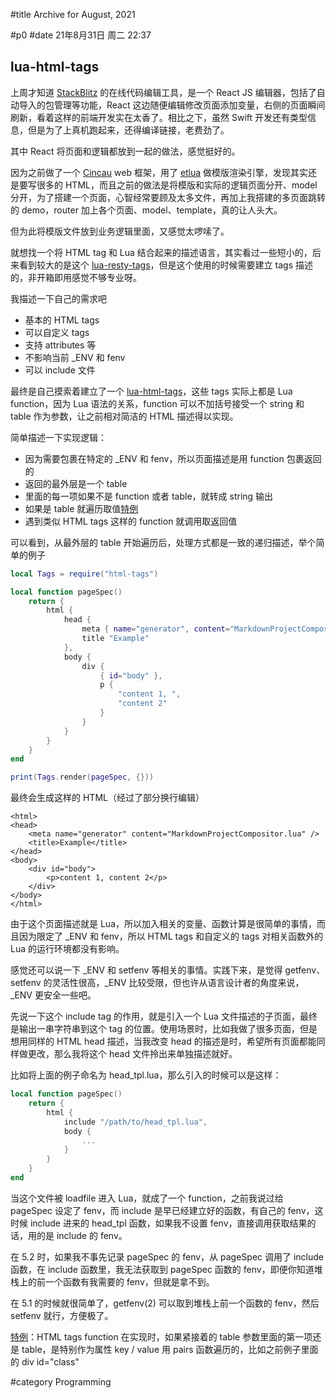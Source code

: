 #title Archive for August, 2021

#p0
#date 21年8月31日 周二 22:37

## lua-html-tags

上周才知道 [StackBlitz](https://stackblitz.com/) 的在线代码编辑工具，是一个 React JS 编辑器，包括了自动导入的包管理等功能，React 这边随便编辑修改页面添加变量，右侧的页面瞬间刷新，看着这样的前端开发实在太香了。相比之下，虽然 Swift 开发还有类型信息，但是为了上真机跑起来，还得编译链接，老费劲了。

其中 React 将页面和逻辑都放到一起的做法，感觉挺好的。

因为之前做了一个 [Cincau](https://github.com/lalawue/cincau) web 框架，用了 [etlua](https://github.com/leafo/etlua) 做模版渲染引擎，发现其实还是要写很多的 HTML，而且之前的做法是将模版和实际的逻辑页面分开、model 分开，为了搭建一个页面，心智经常要顾及太多文件，再加上我搭建的多页面跳转的 demo，router 加上各个页面、model、template，真的让人头大。

但为此将模版文件放到业务逻辑里面，又感觉太啰嗦了。

就想找一个将 HTML tag 和 Lua 结合起来的描述语言，其实看过一些短小的，后来看到较大的是这个 [lua-resty-tags](https://github.com/bungle/lua-resty-tags)，但是这个使用的时候需要建立 tags 描述的，非开箱即用感觉不够专业呀。

我描述一下自己的需求吧

- 基本的 HTML tags
- 可以自定义 tags
- 支持 attributes 等
- 不影响当前 _ENV 和 fenv
- 可以 include 文件

最终是自己摸索着建立了一个 [lua-html-tags](https://github.com/lalawue/lua-html-tags)，这些 tags 实际上都是 Lua function，因为 Lua 语法的关系，function 可以不加括号接受一个 string 和 table 作为参数，让之前相对简洁的 HTML 描述得以实现。

简单描述一下实现逻辑：

- 因为需要包裹在特定的 _ENV 和 fenv，所以页面描述是用 function 包裹返回的
- 返回的最外层是一个 table
- 里面的每一项如果不是 function 或者 table，就转成 string 输出
- 如果是 table 就遍历取值[特例](#fn1)
- 遇到类似 HTML tags 这样的 function 就调用取返回值

可以看到，从最外层的 table 开始遍历后，处理方式都是一致的递归描述，举个简单的例子

```lua
local Tags = require("html-tags")

local function pageSpec()
    return {
        html {
            head {
                meta { name="generator", content="MarkdownProjectCompositor.lua" },
                title "Example"
            },
            body {
                div {
                    { id="body" },
                    p {
                        "content 1, ",
                        "content 2"
                    }
                }
            }
        }
    }
end

print(Tags.render(pageSpec, {}))
```

最终会生成这样的 HTML（经过了部分换行编辑）

```
<html>
<head>
    <meta name="generator" content="MarkdownProjectCompositor.lua" />
    <title>Example</title>
</head>
<body>
    <div id="body">
        <p>content 1, content 2</p>
    </div>
</body>
</html>
```

由于这个页面描述就是 Lua，所以加入相关的变量、函数计算是很简单的事情，而且因为限定了 _ENV 和 fenv，所以 HTML tags 和自定义的 tags 对相关函数外的 Lua 的运行环境都没有影响。

感觉还可以说一下 _ENV 和 setfenv 等相关的事情。实践下来，是觉得 getfenv、setfenv 的灵活性很高，_ENV 比较受限，但也许从语言设计者的角度来说，_ENV 更安全一些吧。

先说一下这个 include tag 的作用，就是引入一个 Lua 文件描述的子页面，最终是输出一串字符串到这个 tag 的位置。使用场景时，比如我做了很多页面，但是想用同样的 HTML head 描述，当我改变 head 的描述是时，希望所有页面都能同样做更改，那么我将这个 head 文件拎出来单独描述就好。

比如将上面的例子命名为 head_tpl.lua，那么引入的时候可以是这样：

```lua
local function pageSpec()
    return {
        html {
            include "/path/to/head_tpl.lua",
            body {
                ...
            }
        }
    }
end
```

当这个文件被 loadfile 进入 Lua，就成了一个 function，之前我说过给 pageSpec 设定了 fenv，而 include 是早已经建立好的函数，有自己的 fenv，这时候 include 进来的 head_tpl 函数，如果我不设置 fenv，直接调用获取结果的话，用的是 include 的 fenv。

在 5.2 时，如果我不事先记录 pageSpec 的 fenv，从 pageSpec 调用了 include 函数，在 include 函数里，我无法获取到 pageSpec 函数的 fenv，即便你知道堆栈上的前一个函数有我需要的 fenv，但就是拿不到。

在 5.1 的时候就很简单了，getfenv(2) 可以取到堆栈上前一个函数的 fenv，然后 setfenv 就行，方便极了。

[特例](#fn1)：HTML tags function 在实现时，如果紧接着的 table 参数里面的第一项还是 table，是特别作为属性 key / value 用 pairs 函数遍历的，比如之前例子里面的 div id="class"

#category Programming